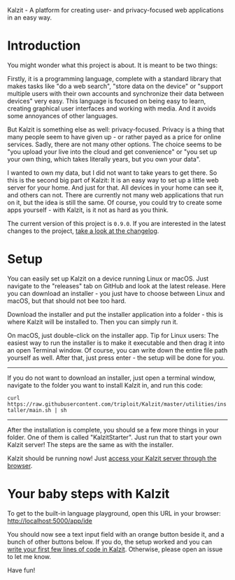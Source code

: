 Kalzit - A platform for creating user- and privacy-focused web applications in an easy way.

#  Introduction

You might wonder what this project is about. It is meant to be two things:

Firstly, it is a programming language, complete with a standard library that makes tasks like "do a web search", "store data on the device" or "support multiple users with their own accounts and synchronize their data between devices" very easy.
This language is focused on being easy to learn, creating graphical user interfaces and working with media. And it avoids some annoyances of other languages.

But Kalzit is something else as well: privacy-focused. Privacy is a thing that many people seem to have given up - or rather payed as a price for online services.
Sadly, there are not many other options. The choice seems to be "you upload your live into the cloud and get convenience" or "you set up your own thing, which takes literally years, but you own your data".

I wanted to own my data, but I did not want to take years to get there.
So this is the second big part of Kalzit: It is an easy way to set up a little web server for your home. And just for that. All devices in your home can see it, and others can not. There are currently not many web applications that run on it, but the idea is still the same. Of course, you could try to create some apps yourself - with Kalzit, is it not as hard as you think.

The current version of this project is `0.9.0`. If you are interested in the latest changes to the project, [take a look at the changelog](/docs/changelog/0.9.0.md).

# Setup

You can easily set up Kalzit on a device running Linux or macOS.
Just navigate to the "releases" tab on GitHub and look at the latest release.
Here you can download an installer - you just have to choose between Linux and macOS, but that should not bee too hard.

Download the installer and put the installer application into a folder - this is where Kalzit will be installed to. Then you can simply run it.

On macOS, just double-click on the installer app.
Tip for Linux users: The easiest way to run the installer is to make it executable and then drag it into an open Terminal window. Of course, you can write down the entire file path yourself as well. After that, just press enter - the setup will be done for you.

---

If you do not want to download an installer, just open a terminal window, navigate to the folder you want to install Kalzit in, and run this code:

`curl https://raw.githubusercontent.com/triploit/Kalzit/master/utilities/installer/main.sh | sh`

---

After the installation is complete, you should se a few more things in your folder. One of them is called "KalzitStarter". Just run that to start your own Kalzit server! The steps are the same as with the installer.

Kalzit should be running now! Just [access your Kalzit server through the browser](http://localhost:5000/).

# Your baby steps with Kalzit

To get to the built-in language playground, open this URL in your browser: [http://localhost:5000/app/ide](http://localhost:5000/app/ide)

You should now see a text input field with an orange button beside it, and a bunch of other buttons below.
If you do, the setup worked and you can [write your first few lines of code in Kalzit](http://localhost:5000/docs/tutorial/babysteps.md).
Otherwise, please open an issue to let me know.

Have fun!
